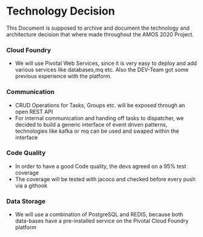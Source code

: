 # Technology Decision


This Document is supposed to archive and document the technology and architecture decision that where made throughout the AMOS 2020 Project.

### Cloud Foundry

- We will use Pivotal Web Services, since it is very easy to deploy and add various services like databases,mq etc. Also the DEV-Team got some previous experience with the platform.

### Communication

- CRUD Operations for Tasks, Groups etc. will be exposed through an open REST API
- For internal communication and handing off tasks to dispatcher, we decided to build a generic interface of event driven patterns, technologies like kafka or mq can be used and swaped within the interface


### Code Quality
 - In order to have a good Code quality, the devs agreed on a 95% test coverage
 - The coverage will be tested with jacoco and checked before every push via a githook
 
### Data Storage
 - We will use a combination of PostgreSQL and REDIS, because both data-bases have a pre-installed service on the Pivotal Cloud Foundry platform

